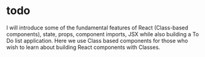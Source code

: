 # todo
I will introduce some of the fundamental features of React (Class-based components), state, props, component imports, JSX while also building a To Do list application. Here we use Class based components for those who wish to learn about building React components with Classes.
